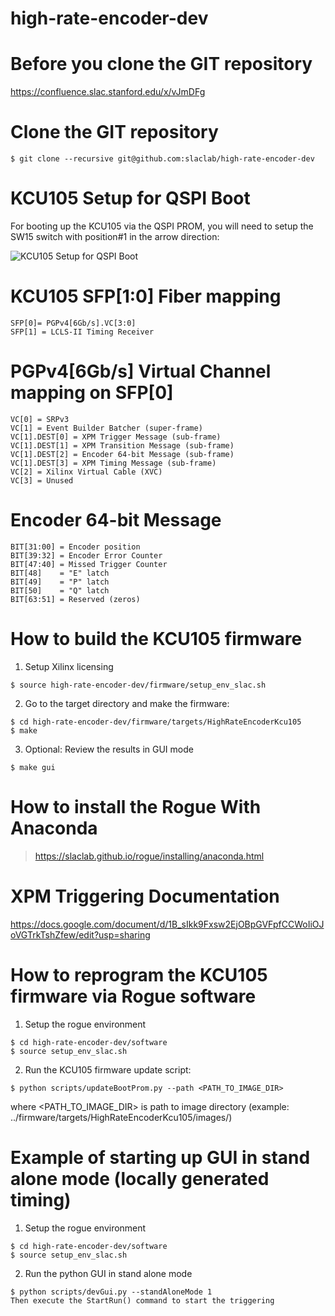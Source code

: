 # high-rate-encoder-dev

<!--- ######################################################## -->

# Before you clone the GIT repository

https://confluence.slac.stanford.edu/x/vJmDFg

# Clone the GIT repository

```
$ git clone --recursive git@github.com:slaclab/high-rate-encoder-dev
```


<!--- ######################################################## -->

# KCU105 Setup for QSPI Boot

For booting up the KCU105 via the QSPI PROM, you will need to setup the SW15 switch with position#1 in the arrow direction:

![KCU105 Setup for QSPI Boot](https://github.com/slaclab/Simple-10GbE-RUDP-KCU105-Example/blob/main/docs/images/SW15.png)

<!--- ######################################################## -->

# KCU105 SFP[1:0] Fiber mapping

```
SFP[0]= PGPv4[6Gb/s].VC[3:0]
SFP[1] = LCLS-II Timing Receiver
```

<!--- ######################################################## -->

# PGPv4[6Gb/s] Virtual Channel mapping on SFP[0]

```
VC[0] = SRPv3
VC[1] = Event Builder Batcher (super-frame)
VC[1].DEST[0] = XPM Trigger Message (sub-frame)
VC[1].DEST[1] = XPM Transition Message (sub-frame)
VC[1].DEST[2] = Encoder 64-bit Message (sub-frame)
VC[1].DEST[3] = XPM Timing Message (sub-frame)
VC[2] = Xilinx Virtual Cable (XVC)
VC[3] = Unused
```

<!--- ######################################################## -->

# Encoder 64-bit Message

```
BIT[31:00] = Encoder position
BIT[39:32] = Encoder Error Counter
BIT[47:40] = Missed Trigger Counter
BIT[48]    = "E" latch
BIT[49]    = "P" latch
BIT[50]    = "Q" latch
BIT[63:51] = Reserved (zeros)
```

<!--- ######################################################## -->

# How to build the KCU105 firmware

1) Setup Xilinx licensing
```
$ source high-rate-encoder-dev/firmware/setup_env_slac.sh
```

2) Go to the target directory and make the firmware:
```
$ cd high-rate-encoder-dev/firmware/targets/HighRateEncoderKcu105
$ make
```

3) Optional: Review the results in GUI mode
```
$ make gui
```

<!--- ######################################################## -->

# How to install the Rogue With Anaconda

> https://slaclab.github.io/rogue/installing/anaconda.html

<!--- ######################################################## -->

# XPM Triggering Documentation

https://docs.google.com/document/d/1B_sIkk9Fxsw2EjOBpGVFpfCCWoIiOJoVGTrkTshZfew/edit?usp=sharing

<!--- ######################################################## -->

# How to reprogram the KCU105 firmware via Rogue software

1) Setup the rogue environment
```
$ cd high-rate-encoder-dev/software
$ source setup_env_slac.sh
```

2) Run the KCU105 firmware update script:
```
$ python scripts/updateBootProm.py --path <PATH_TO_IMAGE_DIR>
```
where <PATH_TO_IMAGE_DIR> is path to image directory (example: ../firmware/targets/HighRateEncoderKcu105/images/)

<!--- ######################################################## -->

# Example of starting up GUI in stand alone mode (locally generated timing)

1) Setup the rogue environment
```
$ cd high-rate-encoder-dev/software
$ source setup_env_slac.sh
```

2) Run the python GUI in stand alone mode
```
$ python scripts/devGui.py --standAloneMode 1
Then execute the StartRun() command to start the triggering
```

<!--- ######################################################## -->
